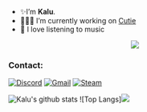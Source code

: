
- ✨I’m <b>Kalu</b>. 
- 👨🏻‍💻 I’m currently working on [Cutie](https://top.gg/bot/740045367956996236)
- 🎵 I love listening to music

<p align="center">
  <img align="center" src="https://media.giphy.com/media/LmNwrBhejkK9EFP504/giphy.gif">
</p>

### Contact:<br>
[![Discord](https://img.shields.io/badge/[Kalu]%237777-141321?style=flat&logo=discord)](https://discord.com)
[![Gmail](https://img.shields.io/badge/chintuprasad548@gmail.com-141321?style=flat&logo=gmail)](mailto:chintuprasad548@gmail.com)
[![Steam](https://img.shields.io/badge/Chintuprasad548-141321?style=flat&logo=Steam&logoColor=blue)](https://steamcommunity.com/profiles/76561199085934740)



![Kalu's github stats](https://github-readme-stats.vercel.app/api?username=Kalu548&count_private=true&include_all_commits=true&show_icons=true&theme=radical)
![Top Langs]<img src="https://github-readme-stats.vercel.app/api/top-langs/?username=Kalu548&layout=compact&langs_count=9&hide=css,html" />

